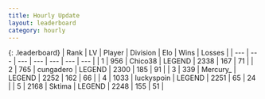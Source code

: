 ```yaml
---
title: Hourly Update
layout: leaderboard
category: hourly
---
```


{: .leaderboard}
| Rank | LV | Player | Division | Elo | Wins | Losses |
| --- | --- | --- | --- | --- | --- | --- |
| <span data-change="0">1</span> | 956 | <span title="ID: 409927">Chico38</span> | LEGEND | <span data-change="0">2338</span> | <span data-change="0">167</span> | <span data-change="0">71</span> |
| <span data-change="0">2</span> | 765 | <span title="ID: 54134">cungadero</span> | LEGEND | <span data-change="0">2300</span> | <span data-change="0">185</span> | <span data-change="0">91</span> |
| <span data-change="0">3</span> | 339 | <span title="ID: 680422">Mercury_</span> | LEGEND | <span data-change="0">2252</span> | <span data-change="0">162</span> | <span data-change="0">66</span> |
| <span data-change="0">4</span> | 1033 | <span title="ID: 512212">luckyspoin</span> | LEGEND | <span data-change="0">2251</span> | <span data-change="0">65</span> | <span data-change="0">24</span> |
| <span data-change="0">5</span> | 2168 | <span title="ID: 353063">Sktima</span> | LEGEND | <span data-change="0">2248</span> | <span data-change="0">155</span> | <span data-change="0">51</span> |